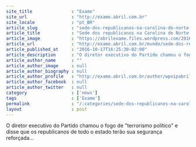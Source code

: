 ```yaml
---
site_title               : "Exame"
site_url                 : "http://exame.abril.com.br"
site_locale              : "pt_BR"
article_slug             : "sede-dos-republicanos-na-carolina-do-norte-e-incendiada"
article_title            : "Sede dos republicanos na Carolina do Norte é incendiada"
article_image            : "https://abrilexame.files.wordpress.com/2016/10/size_960_16_9_eleicoes-americanas.jpg?quality=70&strip=all&w=960"
article_url              : "http://exame.abril.com.br/mundo/sede-dos-republicanos-na-carolina-do-norte-e-incendiada/"
article_published_at     : "2016-10-17T16:25:30-02:00"
article_description      : "O diretor executivo do Partido chamou o fogo de 'terrorismo político' e disse que os republicanos de todo o estado terão sua segurança reforçada..."
article_author_name      : ""
article_author_image     : null
article_author_biography : null
article_author_profile   : "http://exame.abril.com.br/author/wpvipabril/"
article_author_facebook  : null
article_author_twitter   : null
category                 : ['news']
tags                     : ['Exame']
permalink                : "/:categories/sede-dos-republicanos-na-carolina-do-norte-e-incendiada/"
layout                   : post
---
```


O diretor executivo do Partido chamou o fogo de "terrorismo político" e disse que os republicanos de todo o estado terão sua segurança reforçada...
